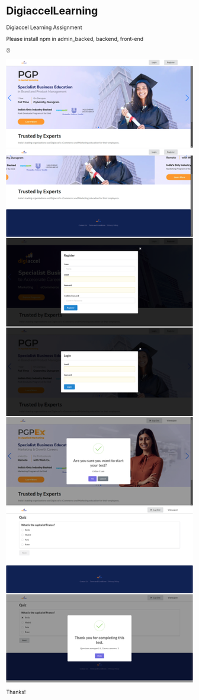 # DigiaccelLearning
Digiaccel Learning Assignment



Please install npm in admin_backed, backend, front-end

⏰

![alt text](homeScreen.png)
![alt text](homeScreen2.png)
![alt text](signupScreen.png)
![alt text](loginScreen.png)
![alt text](afterLoginScreen.png)
![alt text](questionScreen.png)
![alt text](resultScreen.png)

Thanks!